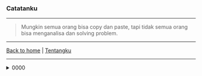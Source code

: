### Catatanku
* * *
> Mungkin semua orang bisa copy dan paste, tapi tidak semua orang bisa menganalisa dan solving problem.

* * *

[Back to home](https://gand0r.my.id/) | [Tentangku](https://gand0r.github.io/)

* * *
<details><summary>0000</summary>
<p>
    
### Step mengganti Dns dengan menggunakan wmic (sudah di coba di windows 7 sp1)
    
    ```wmic nicconfig where (IPEnabled=TRUE) call SetDNSServerSearchOrder ()```
    
    ```wmic nicconfig where (IPEnabled=TRUE) call SetDNSServerSearchOrder ("8.8.8.8", "8.8.4.4")```
    
</p>
</details>
